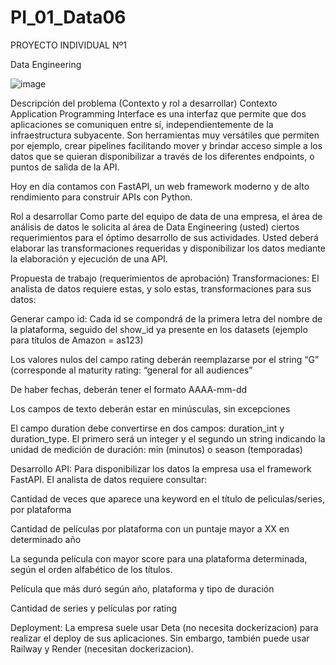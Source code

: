# PI_01_Data06
PROYECTO INDIVIDUAL Nº1


Data Engineering


![image](https://user-images.githubusercontent.com/43472426/213601305-9b7e29de-4454-46cf-97b4-85fe8d0a207b.png)


Descripción del problema (Contexto y rol a desarrollar)
Contexto
Application Programming Interface es una interfaz que permite que dos aplicaciones se comuniquen entre sí, independientemente de la infraestructura subyacente. Son herramientas muy versátiles que permiten por ejemplo, crear pipelines facilitando mover y brindar acceso simple a los datos que se quieran disponibilizar a través de los diferentes endpoints, o puntos de salida de la API.

Hoy en día contamos con FastAPI, un web framework moderno y de alto rendimiento para construir APIs con Python.

Rol a desarrollar
Como parte del equipo de data de una empresa, el área de análisis de datos le solicita al área de Data Engineering (usted) ciertos requerimientos para el óptimo desarrollo de sus actividades. Usted deberá elaborar las transformaciones requeridas y disponibilizar los datos mediante la elaboración y ejecución de una API.

Propuesta de trabajo (requerimientos de aprobación)
Transformaciones: El analista de datos requiere estas, y solo estas, transformaciones para sus datos:

Generar campo id: Cada id se compondrá de la primera letra del nombre de la plataforma, seguido del show_id ya presente en los datasets (ejemplo para títulos de Amazon = as123)

Los valores nulos del campo rating deberán reemplazarse por el string “G” (corresponde al maturity rating: “general for all audiences”

De haber fechas, deberán tener el formato AAAA-mm-dd

Los campos de texto deberán estar en minúsculas, sin excepciones

El campo duration debe convertirse en dos campos: duration_int y duration_type. El primero será un integer y el segundo un string indicando la unidad de medición de duración: min (minutos) o season (temporadas)


Desarrollo API: Para disponibilizar los datos la empresa usa el framework FastAPI. El analista de datos requiere consultar:

Cantidad de veces que aparece una keyword en el título de peliculas/series, por plataforma

Cantidad de películas por plataforma con un puntaje mayor a XX en determinado año

La segunda película con mayor score para una plataforma determinada, según el orden alfabético de los títulos.

Película que más duró según año, plataforma y tipo de duración

Cantidad de series y películas por rating


Deployment: La empresa suele usar Deta (no necesita dockerizacion) para realizar el deploy de sus aplicaciones. Sin embargo, también puede usar Railway y Render (necesitan dockerizacion).

